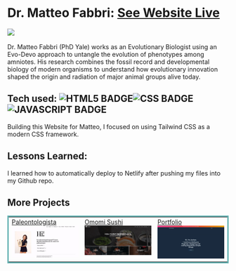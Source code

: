 # Dr. Matteo Fabbri: <a href="" target="_blank">See Website Live</a>
<a href="" target="_blank"><img src="/assets/readme.gif" /></a>

Dr. Matteo Fabbri (PhD Yale) works as an Evolutionary Biologist using an Evo-Devo approach to untangle the evolution of phenotypes among amniotes. His research combines the fossil record and developmental biology of modern organisms to understand how evolutionary innovation shaped the origin and radiation of major animal groups alive today.

## Tech used: ![HTML5 BADGE](https://img.shields.io/static/v1?label=|&message=HTML5&color=23555f&style=flat-square&logo=html5)![CSS BADGE](https://img.shields.io/static/v1?label=|&message=CSS3&color=285f65&style=flat-square&logo=css3)![JAVASCRIPT BADGE](https://img.shields.io/static/v1?label=|&message=Tailwind&color=3c7f5d&style=flat-square&logo=tailwind-css)

Building this Website for Matteo, I focused on using Tailwind CSS as a modern CSS framework.


## Lessons Learned:
I learned how to automatically deploy to Netlify after pushing my files into my Github repo.


## More Projects

<table bordercolor="#66b2b2">
  
  <tr>
    <td width="33.3%" valign="top">
<a target="_blank" href="">Paleontologista</a>
        <br />
      <a target="_blank" href="https://paleontologista.com/">
            <img src="https://github.com/heyjochen/heyjochen/blob/main/assets/Website_Jingmai-OConnor-5fps.gif" width="100%"  alt=""/>
        </a>
    </td>
    <td width="33.3%" valign="top">
<a target="_blank" href="https://omomi.netlify.app/">Omomi Sushi</a>
      <br />
        <a target="_blank" href="">
          <img src="https://github.com/heyjochen/heyjochen/blob/main/assets/Website_omomi-5fps.gif" width="100%" alt=""/>
        </a>
    </td>
    <td width="33.3%" valign="top">
<a target="_blank" href="https://stierberger.com">Portfolio</a>
        <br />
        <a target="_blank" href="">
          <img src="https://github.com/heyjochen/heyjochen/blob/main/assets/Website_Jochen-Stierberger-5fps.gif" width="100%" alt=""/>
        </a>
    </td>
  </tr>
</table>